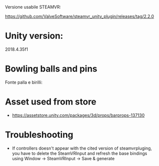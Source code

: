 Versione usabile STEAMVR:

https://github.com/ValveSoftware/steamvr_unity_plugin/releases/tag/2.2.0

# Unity version:

2018.4.35f1

# Bowling balls and pins
Fonte palla e birilli:

# Asset used from store

- https://assetstore.unity.com/packages/3d/props/barprops-137130


# Troubleshooting
- If controllers doesn't appear with the cited version of steamvrpluging, you have to delete the SteamVRInput and refresh the base bindings using Window -> SteamVRInput -> Save & generate